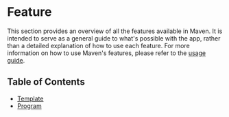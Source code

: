 # Feature
This section provides an overview of all the features available in Maven. It is intended to serve as a general guide to what's possible with the app, rather than a detailed explanation of how to use each feature. For more information on how to use Maven's features, please refer to the [usage guide](TODO).

## Table of Contents
- [Template](TODO)
- [Program](TODO)




